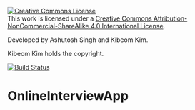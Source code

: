 <a rel="license" href="http://creativecommons.org/licenses/by-nc-sa/4.0/"><img alt="Creative Commons License" style="border-width:0" src="https://i.creativecommons.org/l/by-nc-sa/4.0/88x31.png" /></a><br />This work is licensed under a <a rel="license" href="http://creativecommons.org/licenses/by-nc-sa/4.0/">Creative Commons Attribution-NonCommercial-ShareAlike 4.0 International License</a>.

Developed by Ashutosh Singh and Kibeom Kim.

Kibeom Kim holds the copyright.

[![Build Status](https://travis-ci.org/m19g/online-test.svg?branch=master)](https://travis-ci.org/m19g/online-test)

# OnlineInterviewApp
